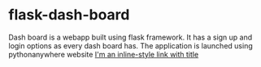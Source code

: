 # flask-dash-board
Dash board is a webapp built using flask framework. It has a sign up and login options as every dash board has. 
The application is launched using pythonanywhere website 
[I'm an inline-style link with title](https://www.google.com "Google's Homepage")
